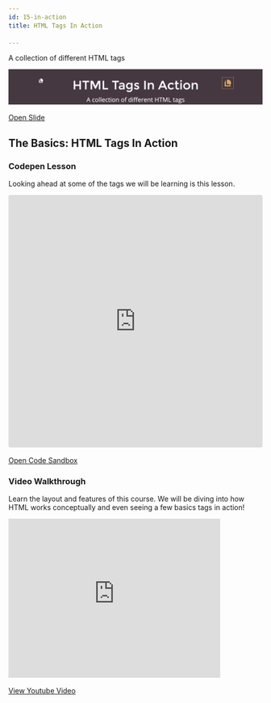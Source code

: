 ```yaml
---
id: 15-in-action
title: HTML Tags In Action

---
```

<!--############## Intro Section ##############-->

<section class="inner-section">

A collection of different HTML tags

<img src="https://raw.githubusercontent.com/lennyroyroy/basics-image/master/Basics%20Screenshots/inaction.png"/>

<a href="https://slides.com/lennyroyroy/deck#/5" target="_blank" class="button live-button">Open Slide</a>

</section>

<!--############## Title Section ##############-->

<section class="inner-section">

## The Basics: HTML Tags In Action

</section>

<!--############## Codepen Section ##############-->

<section class="inner-section">

### Codepen Lesson

Looking ahead at some of the tags we will be learning is this lesson.

<iframe src="https://codesandbox.io/embed/html-in-action-pnjzr?fontsize=14&view=editor" title="HTML in Action" allow="geolocation; microphone; camera; midi; vr; accelerometer; gyroscope; payment; ambient-light-sensor; encrypted-media; usb" style="width:100%; height:500px; border:0; border-radius: 4px; overflow:hidden;" sandbox="allow-modals allow-forms allow-popups allow-scripts allow-same-origin"></iframe>

<a href="https://codesandbox.io/s/html-in-action-pnjzr?fontsize=14&view=editor" target="_blank" class="button live-button">Open Code Sandbox</a>

</section>

<!--############## Youtube Section ##############-->

<section class="inner-section">

### Video Walkthrough

Learn the layout and features of this course. We will be diving into how HTML works conceptually and even seeing a few basics tags in action!

<div class="video-responsive">
<iframe width="420" height="315" src="https://www.youtube.com/embed/nLGOhfzLHlA?autoplay=0&rel=0" frameborder="0" allowfullscreen></iframe>
</div>

<a href="https://youtu.be/nLGOhfzLHlA" target="_blank" class="button live-button">View Youtube Video</a>

</section>

<!--############## Helpful Links Section ##############-->